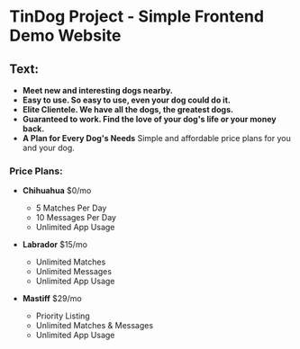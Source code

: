# TinDog Project - Simple Frontend Demo Website

## Text:

- **Meet new and interesting dogs nearby.**
- **Easy to use. So easy to use, even your dog could do it.**
- **Elite Clientele. We have all the dogs, the greatest dogs.**
- **Guaranteed to work. Find the love of your dog's life or your money back.**
- **A Plan for Every Dog's Needs** Simple and affordable price plans for you and your dog.

### Price Plans:

- **Chihuahua** $0/mo 
  - 5 Matches Per Day 
  - 10 Messages Per Day 
  - Unlimited App Usage

- **Labrador** $15/mo 
  - Unlimited Matches 
  - Unlimited Messages 
  - Unlimited App Usage

- **Mastiff** $29/mo 
  - Priority Listing 
  - Unlimited Matches & Messages 
  - Unlimited App Usage
